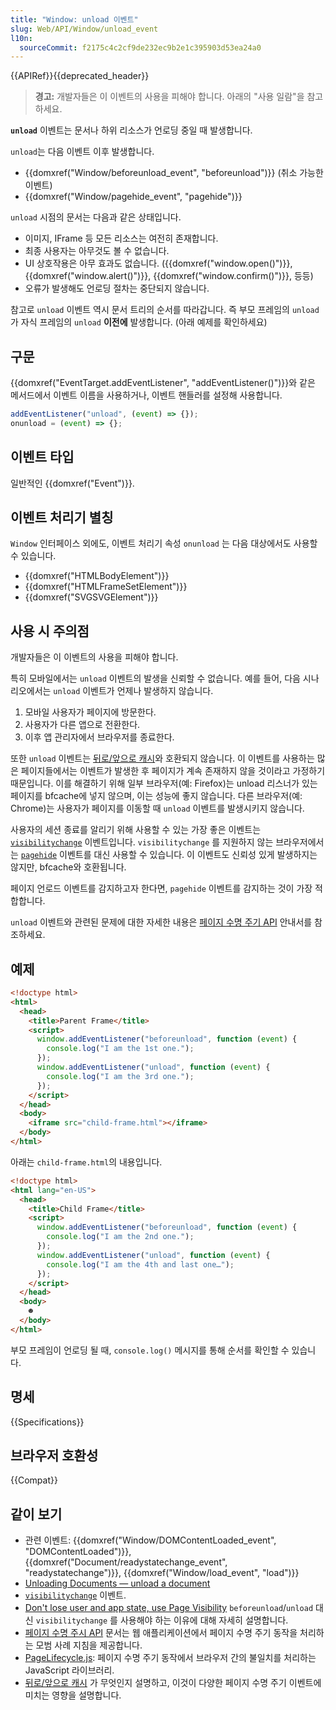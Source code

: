 ```yaml
---
title: "Window: unload 이벤트"
slug: Web/API/Window/unload_event
l10n:
  sourceCommit: f2175c4c2cf9de232ec9b2e1c395903d53ea24a0
---
```


{{APIRef}}{{deprecated_header}}

> **경고:** 개발자들은 이 이벤트의 사용을 피해야 합니다. 아래의 "사용 일람"을 참고하세요.

**`unload`** 이벤트는 문서나 하위 리소스가 언로딩 중일 때 발생합니다.

`unload`는 다음 이벤트 이후 발생합니다.

- {{domxref("Window/beforeunload_event", "beforeunload")}} (취소 가능한 이벤트)
- {{domxref("Window/pagehide_event", "pagehide")}}

`unload` 시점의 문서는 다음과 같은 상태입니다.

- 이미지, IFrame 등 모든 리소스는 여전히 존재합니다.
- 최종 사용자는 아무것도 볼 수 없습니다.
- UI 상호작용은 아무 효과도 없습니다. ({{domxref("window.open()")}}, {{domxref("window.alert()")}}, {{domxref("window.confirm()")}}, 등등)
- 오류가 발생해도 언로딩 절차는 중단되지 않습니다.

참고로 `unload` 이벤트 역시 문서 트리의 순서를 따라갑니다. 즉 부모 프레임의 `unload`가 자식 프레임의 `unload` **이전에** 발생합니다. (아래 예제를 확인하세요)

## 구문

{{domxref("EventTarget.addEventListener", "addEventListener()")}}와 같은 메서드에서 이벤트 이름을 사용하거나, 이벤트 핸들러를 설정해 사용합니다.

```js
addEventListener("unload", (event) => {});
onunload = (event) => {};
```

## 이벤트 타입

일반적인 {{domxref("Event")}}.

## 이벤트 처리기 별칭

`Window` 인터페이스 외에도, 이벤트 처리기 속성 `onunload` 는 다음 대상에서도 사용할 수 있습니다.

- {{domxref("HTMLBodyElement")}}
- {{domxref("HTMLFrameSetElement")}}
- {{domxref("SVGSVGElement")}}

## 사용 시 주의점

개발자들은 이 이벤트의 사용을 피해야 합니다.

특히 모바일에서는 `unload` 이벤트의 발생을 신뢰할 수 없습니다. 예를 들어, 다음 시나리오에서는 `unload` 이벤트가 언제나 발생하지 않습니다.

1. 모바일 사용자가 페이지에 방문한다.
2. 사용자가 다른 앱으로 전환한다.
3. 이후 앱 관리자에서 브라우저를 종료한다.

또한 `unload` 이벤트는 [뒤로/앞으로 캐시](https://web.dev/articles/bfcache)와 호환되지 않습니다. 이 이벤트를 사용하는 많은 페이지들에서는 이벤트가 발생한 후 페이지가 계속 존재하지 않을 것이라고 가정하기 때문입니다. 이를 해결하기 위해 일부 브라우저(예: Firefox)는 unload 리스너가 있는 페이지를 bfcache에 넣지 않으며, 이는 성능에 좋지 않습니다. 다른 브라우저(예: Chrome)는 사용자가 페이지를 이동할 때 `unload` 이벤트를 발생시키지 않습니다.

사용자의 세션 종료를 알리기 위해 사용할 수 있는 가장 좋은 이벤트는 [`visibilitychange`](/ko/docs/Web/API/Document/visibilitychange_event) 이벤트입니다. `visibilitychange` 를 지원하지 않는 브라우저에서는 [`pagehide`](/ko/docs/Web/API/Window/pagehide_event) 이벤트를 대신 사용할 수 있습니다. 이 이벤트도 신뢰성 있게 발생하지는 않지만, bfcache와 호환됩니다.

페이지 언로드 이벤트를 감지하고자 한다면, `pagehide` 이벤트를 감지하는 것이 가장 적합합니다.

`unload` 이벤트와 관련된 문제에 대한 자세한 내용은 [페이지 수명 주기 API](https://developer.chrome.com/blog/page-lifecycle-api/#the-unload-event) 안내서를 참조하세요.

## 예제

```html
<!doctype html>
<html>
  <head>
    <title>Parent Frame</title>
    <script>
      window.addEventListener("beforeunload", function (event) {
        console.log("I am the 1st one.");
      });
      window.addEventListener("unload", function (event) {
        console.log("I am the 3rd one.");
      });
    </script>
  </head>
  <body>
    <iframe src="child-frame.html"></iframe>
  </body>
</html>
```

아래는 `child-frame.html`의 내용입니다.

```html
<!doctype html>
<html lang="en-US">
  <head>
    <title>Child Frame</title>
    <script>
      window.addEventListener("beforeunload", function (event) {
        console.log("I am the 2nd one.");
      });
      window.addEventListener("unload", function (event) {
        console.log("I am the 4th and last one…");
      });
    </script>
  </head>
  <body>
    ☻
  </body>
</html>
```

부모 프레임이 언로딩 될 때, `console.log()` 메시지를 통해 순서를 확인할 수 있습니다.

## 명세

{{Specifications}}

## 브라우저 호환성

{{Compat}}

## 같이 보기

- 관련 이벤트: {{domxref("Window/DOMContentLoaded_event", "DOMContentLoaded")}}, {{domxref("Document/readystatechange_event", "readystatechange")}}, {{domxref("Window/load_event", "load")}}
- [Unloading Documents — unload a document](https://html.spec.whatwg.org/multipage/browsers.html#unloading-documents)
- [`visibilitychange`](/ko/docs/Web/API/Document/visibilitychange_event) 이벤트.
- [Don't lose user and app state, use Page Visibility](https://www.igvita.com/2015/11/20/dont-lose-user-and-app-state-use-page-visibility/)
  `beforeunload`/`unload` 대신 `visibilitychange` 를 사용해야 하는 이유에 대해 자세히 설명합니다.
- [페이지 수명 주시 API](https://developer.chrome.com/blog/page-lifecycle-api/#developer-recommendations-for-each-state)
  문서는 웹 애플리케이션에서 페이지 수명 주기 동작을 처리하는 모범 사례 지침을 제공합니다.
- [PageLifecycle.js](https://github.com/GoogleChromeLabs/page-lifecycle): 페이지 수명 주기 동작에서 브라우저 간의 불일치를 처리하는 JavaScript 라이브러리.
- [뒤로/앞으로 캐시](https://web.dev/articles/bfcache) 가 무엇인지 설명하고, 이것이 다양한 페이지 수명 주기 이벤트에 미치는 영향을 설명합니다.
